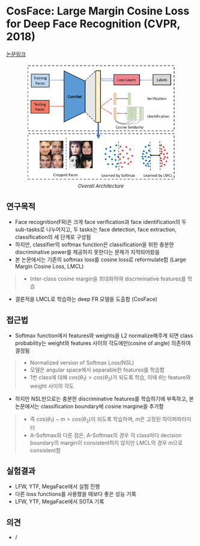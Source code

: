 # CosFace: Large Margin Cosine Loss for Deep Face Recognition (CVPR, 2018)

[논문링크](https://openaccess.thecvf.com/content_cvpr_2018/html/Wang_CosFace_Large_Margin_CVPR_2018_paper.html)

<p align="center">
    <img width="400" alt='fig1' src="./img/13_05_01.png?raw=true"></br>
    <em><font size=2>Overall Architecture</font></em>
</p>

## 연구목적
- Face recognition(FR)은 크게 face verification과 face identification의 두 sub-tasks로 나누어지고, 두 tasks는 face detection, face extraction, classification의 세 단계로 구성됨
- 하지만, classifier의 softmax function은 classification을 위한 충분한 discriminative power를 제공하지 못한다는 문제가 지적되어왔음
- 본 논문에서는 기존의 softmax loss를 cosine loss로 reformulate함 (Large Margin Cosine Loss, LMCL)
> - Inter-class cosine margin을 최대화하여 discriminative features를 학습
- 결론적을 LMCL로 학습하는 deep FR 모델을 도출함 (CosFace)

## 접근법
- Softmax function에서 features와 weights을 L2 normalize해주게 되면 class probability는 weight와 features 사이의 각도에만(cosine of angle) 의존하여 결정됨
> - Normalized version of Softmax Loss(NSL)
> - 모델은 angular space에서 separable한 features를 학습함
> - 1번 class에 대해 $cos(\theta_1) > cos(\theta_2)$가 되도록 학습, 이때 $\theta$는 feature와 weight 사이의 각도
- 하지만 NSL만으로는 충분한 discriminative features를 학습하기에 부족하고, 본 논문에서는 classification boundary에 cosine margine을 추가함
> - 즉 $cos(\theta_1)-m > cos(\theta_2)$이 되도록 학습하며, $m$은 고정된 하이퍼파라미터
> - A-Softmax와 다른 점은, A-Softmax의 경우 각 class마다 decision boundary의 margin이 consistent하지 않지만 LMCL의 경우 $m$으로 consistent함

## 실험결과
- LFW, YTF, MegaFace에서 실험 진행
- 다른 loss functions를 사용했을 때보다 좋은 성능 기록
- LFW, YTF, MegaFace에서 SOTA 기록

## 의견
- /